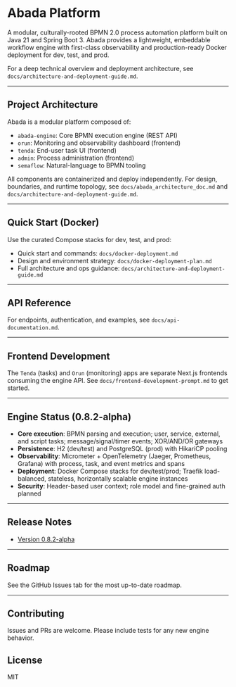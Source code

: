 # Abada Platform

A modular, culturally-rooted BPMN 2.0 process automation platform built on Java 21 and Spring Boot 3. Abada provides a lightweight, embeddable workflow engine with first-class observability and production-ready Docker deployment for dev, test, and prod.

For a deep technical overview and deployment architecture, see `docs/architecture-and-deployment-guide.md`.

---

## Project Architecture

Abada is a modular platform composed of:
- `abada-engine`: Core BPMN execution engine (REST API)
- `orun`: Monitoring and observability dashboard (frontend)
- `tenda`: End-user task UI (frontend)
- `admin`: Process administration (frontend)
- `semaflow`: Natural-language to BPMN tooling

All components are containerized and deploy independently. For design, boundaries, and runtime topology, see `docs/abada_architecture_doc.md` and `docs/architecture-and-deployment-guide.md`.

---

## Quick Start (Docker)

Use the curated Compose stacks for dev, test, and prod:
- Quick start and commands: `docs/docker-deployment.md`
- Design and environment strategy: `docs/docker-deployment-plan.md`
- Full architecture and ops guidance: `docs/architecture-and-deployment-guide.md`

---

## API Reference

For endpoints, authentication, and examples, see `docs/api-documentation.md`.

---

## Frontend Development

The `Tenda` (tasks) and `Orun` (monitoring) apps are separate Next.js frontends consuming the engine API. See `docs/frontend-development-prompt.md` to get started.

---

## Engine Status (0.8.2-alpha)

- **Core execution**: BPMN parsing and execution; user, service, external, and script tasks; message/signal/timer events; XOR/AND/OR gateways
- **Persistence**: H2 (dev/test) and PostgreSQL (prod) with HikariCP pooling
- **Observability**: Micrometer + OpenTelemetry (Jaeger, Prometheus, Grafana) with process, task, and event metrics and spans
- **Deployment**: Docker Compose stacks for dev/test/prod; Traefik load-balanced, stateless, horizontally scalable engine instances
- **Security**: Header-based user context; role model and fine-grained auth planned

---

## Release Notes

*   [Version 0.8.2-alpha](docs/0.8.2-alpha-release-notes.md)

---

## Roadmap

See the GitHub Issues tab for the most up-to-date roadmap.

---

## Contributing

Issues and PRs are welcome. Please include tests for any new engine behavior.

## License

MIT
